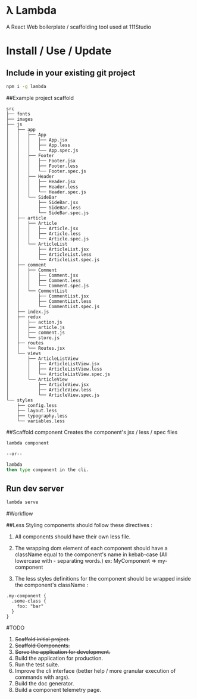 # λ Lambda
A React Web boilerplate / scaffolding tool used at 111Studio


# Install / Use / Update
## Include in your existing git project
```bash
npm i -g lambda
```

##Example project scaffold
```
src
├── fonts
├── images
├── js
│   ├── app
│   │   ├── App
│   │   │   ├── App.jsx
│   │   │   ├── App.less
│   │   │   └── App.spec.js
│   │   ├── Footer
│   │   │   ├── Footer.jsx
│   │   │   ├── Footer.less
│   │   │   └── Footer.spec.js
│   │   ├── Header
│   │   │   ├── Header.jsx
│   │   │   ├── Header.less
│   │   │   └── Header.spec.js
│   │   └── SideBar
│   │       ├── SideBar.jsx
│   │       ├── SideBar.less
│   │       └── SideBar.spec.js
│   ├── article
│   │   ├── Article
│   │   │   ├── Article.jsx
│   │   │   ├── Article.less
│   │   │   └── Article.spec.js
│   │   └── ArticleList
│   │       ├── ArticleList.jsx
│   │       ├── ArticleList.less
│   │       └── ArticleList.spec.js
│   ├── comment
│   │   ├── Comment
│   │   │   ├── Comment.jsx
│   │   │   ├── Comment.less
│   │   │   └── Comment.spec.js
│   │   └── CommentList
│   │       ├── CommentList.jsx
│   │       ├── CommentList.less
│   │       └── CommentList.spec.js
│   ├── index.js
│   ├── redux
│   │   ├── action.js
│   │   ├── article.js
│   │   ├── comment.js
│   │   └── store.js
│   ├── routes
│   │   └── Routes.jsx
│   └── views
│       ├── ArticleListView
│       │   ├── ArticleListView.jsx
│       │   ├── ArticleListView.less
│       │   └── ArticleListView.spec.js
│       └── ArticleView
│           ├── ArticleView.jsx
│           ├── ArticleView.less
│           └── ArticleView.spec.js
└── styles
    ├── config.less
    ├── layout.less
    ├── typography.less
    └── variables.less
```

##Scaffold component
Creates the component's jsx / less / spec files
```bash
lambda component

--or--

lambda
then type component in the cli.
```

## Run dev server
```bash
lambda serve
```

#Workflow

##Less
Styling components should follow these directives :

1. All components should have their own less file.

2. The wrapping dom element of each component should have a className equal to the component's name in kebab-case (All lowercase with - separating words.) ex: MyComponent => my-component

3. The less styles definitions for the component should be wrapped inside the component's className :
```less
.my-component {
  .some-class {
    foo: "bar"
  }
}
```
#TODO

1. ~~Scaffold initial project.~~
2. ~~Scaffold Components.~~
3. ~~Serve the application for development.~~
4. Build the application for production.
5. Run the test suite.
6. Improve the cli interface (better help / more granular execution of commands with args).
7. Build the doc generator.
8. Build a component telemetry page.